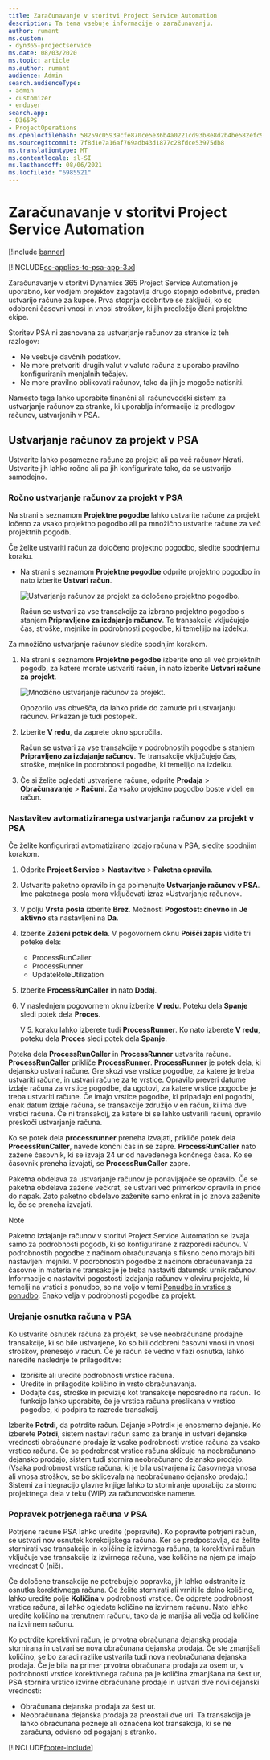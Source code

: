 ```yaml
---
title: Zaračunavanje v storitvi Project Service Automation
description: Ta tema vsebuje informacije o zaračunavanju.
author: rumant
ms.custom:
- dyn365-projectservice
ms.date: 08/03/2020
ms.topic: article
ms.author: rumant
audience: Admin
search.audienceType:
- admin
- customizer
- enduser
search.app:
- D365PS
- ProjectOperations
ms.openlocfilehash: 58259c05939cfe870ce5e36b4a0221cd93b8e8d2b4be582efc9167e82579699e
ms.sourcegitcommit: 7f8d1e7a16af769adb43d1877c28fdce53975db8
ms.translationtype: MT
ms.contentlocale: sl-SI
ms.lasthandoff: 08/06/2021
ms.locfileid: "6985521"
---
```

# <a name="invoicing-in-project-service-automation"></a>Zaračunavanje v storitvi Project Service Automation

[!include [banner](../includes/psa-now-project-operations.md)]

[!INCLUDE[cc-applies-to-psa-app-3.x](../includes/cc-applies-to-psa-app-3x.md)]

Zaračunavanje v storitvi Dynamics 365 Project Service Automation je uporabno, ker vodjem projektov zagotavlja drugo stopnjo odobritve, preden ustvarijo račune za kupce. Prva stopnja odobritve se zaključi, ko so odobreni časovni vnosi in vnosi stroškov, ki jih predložijo člani projektne ekipe.

Storitev PSA ni zasnovana za ustvarjanje računov za stranke iz teh razlogov:

- Ne vsebuje davčnih podatkov.
- Ne more pretvoriti drugih valut v valuto računa z uporabo pravilno konfiguriranih menjalnih tečajev.
- Ne more pravilno oblikovati računov, tako da jih je mogoče natisniti.

Namesto tega lahko uporabite finančni ali računovodski sistem za ustvarjanje računov za stranke, ki uporablja informacije iz predlogov računov, ustvarjenih v PSA.

## <a name="creating-project-invoices-in-psa"></a>Ustvarjanje računov za projekt v PSA

Ustvarite lahko posamezne račune za projekt ali pa več računov hkrati. Ustvarite jih lahko ročno ali pa jih konfigurirate tako, da se ustvarijo samodejno.

### <a name="manually-create-project-invoices-in-psa"></a>Ročno ustvarjanje računov za projekt v PSA

Na strani s seznamom **Projektne pogodbe** lahko ustvarite račune za projekt ločeno za vsako projektno pogodbo ali pa množično ustvarite račune za več projektnih pogodb.

Če želite ustvariti račun za določeno projektno pogodbo, sledite spodnjemu koraku.

- Na strani s seznamom **Projektne pogodbe** odprite projektno pogodbo in nato izberite **Ustvari račun**.

    ![Ustvarjanje računov za projekt za določeno projektno pogodbo.](media/CreateProjectInvoicesOneByOne.png)

    Račun se ustvari za vse transakcije za izbrano projektno pogodbo s stanjem **Pripravljeno za izdajanje računov**. Te transakcije vključujejo čas, stroške, mejnike in podrobnosti pogodbe, ki temeljijo na izdelku.

Za množično ustvarjanje računov sledite spodnjim korakom.

1. Na strani s seznamom **Projektne pogodbe** izberite eno ali več projektnih pogodb, za katere morate ustvariti račun, in nato izberite **Ustvari račune za projekt**.

    ![Množično ustvarjanje računov za projekt.](media/CreateProjectInvoicesBulk.png)

    Opozorilo vas obvešča, da lahko pride do zamude pri ustvarjanju računov. Prikazan je tudi postopek.

2. Izberite **V redu**, da zaprete okno sporočila.

    Račun se ustvari za vse transakcije v podrobnostih pogodbe s stanjem **Pripravljeno za izdajanje računov**. Te transakcije vključujejo čas, stroške, mejnike in podrobnosti pogodbe, ki temeljijo na izdelku.

3. Če si želite ogledati ustvarjene račune, odprite **Prodaja** \> **Obračunavanje** \> **Računi**. Za vsako projektno pogodbo boste videli en račun.

### <a name="set-up-automated-creation-of-project-invoices-in-psa"></a>Nastavitev avtomatiziranega ustvarjanja računov za projekt v PSA

Če želite konfigurirati avtomatizirano izdajo računa v PSA, sledite spodnjim korakom.

1. Odprite **Project Service** \> **Nastavitve** \> **Paketna opravila**.
2. Ustvarite paketno opravilo in ga poimenujte **Ustvarjanje računov v PSA**. Ime paketnega posla mora vključevati izraz »Ustvarjanje računov«.
3. V polju **Vrsta posla** izberite **Brez**. Možnosti **Pogostost: dnevno** in **Je aktivno** sta nastavljeni na **Da**.
4. Izberite **Zaženi potek dela**. V pogovornem oknu **Poišči zapis** vidite tri poteke dela:

    - ProcessRunCaller
    - ProcessRunner
    - UpdateRoleUtilization

5. Izberite **ProcessRunCaller** in nato **Dodaj**.
6. V naslednjem pogovornem oknu izberite **V redu**. Poteku dela **Spanje** sledi potek dela **Proces**.

    V 5. koraku lahko izberete tudi **ProcessRunner**. Ko nato izberete **V redu**, poteku dela **Proces** sledi potek dela **Spanje**.

Poteka dela **ProcessRunCaller** in **ProcessRunner** ustvarita račune. **ProcessRunCaller** prikliče **ProcessRunner**. **ProcessRunner** je potek dela, ki dejansko ustvari račune. Gre skozi vse vrstice pogodbe, za katere je treba ustvariti račune, in ustvari račune za te vrstice. Opravilo preveri datume izdaje računa za vrstice pogodbe, da ugotovi, za katere vrstice pogodbe je treba ustvariti račune. Če imajo vrstice pogodbe, ki pripadajo eni pogodbi, enak datum izdaje računa, se transakcije združijo v en račun, ki ima dve vrstici računa. Če ni transakcij, za katere bi se lahko ustvarili računi, opravilo preskoči ustvarjanje računa.

Ko se potek dela **processrunner** preneha izvajati, prikliče potek dela **ProcessRunCaller**, navede končni čas in se zapre. **ProcessRunCaller** nato zažene časovnik, ki se izvaja 24 ur od navedenega končnega časa. Ko se časovnik preneha izvajati, se **ProcessRunCaller** zapre.

Paketna obdelava za ustvarjanje računov je ponavljajoče se opravilo. Če se paketna obdelava zažene večkrat, se ustvari več primerkov opravila in pride do napak. Zato paketno obdelavo zaženite samo enkrat in jo znova zaženite le, če se preneha izvajati.

> [!NOTE]
> Paketno izdajanje računov v storitvi Project Service Automation se izvaja samo za podrobnosti pogodb, ki so konfigurirane z razporedi računov. V podrobnostih pogodbe z načinom obračunavanja s fiksno ceno morajo biti nastavljeni mejniki. V podrobnostih pogodbe z načinom obračunavanja za časovne in materialne transakcije je treba nastaviti datumski urnik računov. Informacije o nastavitvi pogostosti izdajanja računov v okviru projekta, ki temelji na vrstici s ponudbo, so na voljo v temi [Ponudbe in vrstice s ponudbo](basic-quote-lines.md#invoice-schedule). Enako velja v podrobnosti pogodbe za projekt.      
 
### <a name="edit-a-draft-psa-invoice"></a>Urejanje osnutka računa v PSA

Ko ustvarite osnutek računa za projekt, se vse neobračunane prodajne transakcije, ki so bile ustvarjene, ko so bili odobreni časovni vnosi in vnosi stroškov, prenesejo v račun. Če je račun še vedno v fazi osnutka, lahko naredite naslednje te prilagoditve:

- Izbrišite ali uredite podrobnosti vrstice računa.
- Uredite in prilagodite količino in vrsto obračunavanja.
- Dodajte čas, stroške in provizije kot transakcije neposredno na račun. To funkcijo lahko uporabite, če je vrstica računa preslikana v vrstico pogodbe, ki podpira te razrede transakcij.

Izberite **Potrdi**, da potrdite račun. Dejanje »Potrdi« je enosmerno dejanje. Ko izberete **Potrdi**, sistem nastavi račun samo za branje in ustvari dejanske vrednosti obračunane prodaje iz vsake podrobnosti vrstice računa za vsako vrstico računa. Če se podrobnost vrstice računa sklicuje na neobračunano dejansko prodajo, sistem tudi stornira neobračunano dejansko prodajo. (Vsaka podrobnost vrstice računa, ki je bila ustvarjena iz časovnega vnosa ali vnosa stroškov, se bo sklicevala na neobračunano dejansko prodajo.) Sistemi za integracijo glavne knjige lahko to storniranje uporabijo za storno projektnega dela v teku (WIP) za računovodske namene.

### <a name="correct-a-confirmed-psa-invoice"></a>Popravek potrjenega računa v PSA

Potrjene račune PSA lahko uredite (popravite). Ko popravite potrjeni račun, se ustvari nov osnutek korekcijskega računa. Ker se predpostavlja, da želite stornirati vse transakcije in količine iz izvirnega računa, ta korektivni račun vključuje vse transakcije iz izvirnega računa, vse količine na njem pa imajo vrednost 0 (nič).

Če določene transakcije ne potrebujejo popravka, jih lahko odstranite iz osnutka korektivnega računa. Če želite stornirati ali vrniti le delno količino, lahko uredite polje **Količina** v podrobnosti vrstice. Če odprete podrobnost vrstice računa, si lahko ogledate količino na izvirnem računu. Nato lahko uredite količino na trenutnem računu, tako da je manjša ali večja od količine na izvirnem računu.

Ko potrdite korektivni račun, je prvotna obračunana dejanska prodaja stornirana in ustvari se nova obračunana dejanska prodaja. Če ste zmanjšali količino, se bo zaradi razlike ustvarila tudi nova neobračunana dejanska prodaja. Če je bila na primer prvotna obračunana prodaja za osem ur, v podrobnosti vrstice korektivnega računa pa je količina zmanjšana na šest ur, PSA stornira vrstico izvirne obračunane prodaje in ustvari dve novi dejanski vrednosti:

- Obračunana dejanska prodaja za šest ur.
- Neobračunana dejanska prodaja za preostali dve uri. Ta transakcija je lahko obračunana pozneje ali označena kot transakcija, ki se ne zaračuna, odvisno od pogajanj s stranko.


[!INCLUDE[footer-include](../includes/footer-banner.md)]